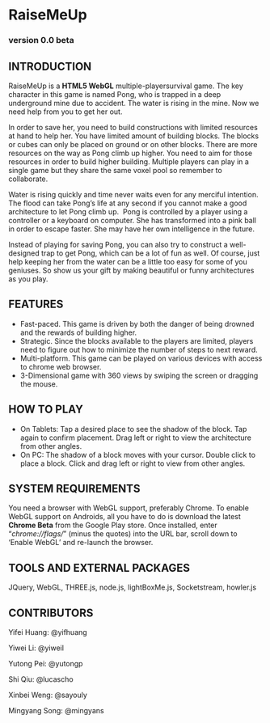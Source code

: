 RaiseMeUp =============### version 0.0 beta## INTRODUCTIONRaiseMeUp is a **HTML5 WebGL** multiple-playersurvival game. The key character in this game is named Pong, who is trapped in a deep underground mine due to accident. The water is rising in the mine. Now we need help from you to get her out.In order to save her, you need to build constructions with limited resources at hand to help her. You have limited amount of building blocks. The blocks or cubes can only be placed on ground or on other blocks. There are more resources on the way as Pong climb up higher. You need to aim for those resources in order to build higher building. Multiple players can play in a single game but they share the same voxel pool so remember to collaborate.Water is rising quickly and time never waits even for any merciful intention. The flood can take Pong’s life at any second if you cannot make a good architecture to let Pong climb up. Pong is controlled by a player using a controller or a keyboard on computer. She has transformed into a pink ball in order to escape faster. She may have her own intelligence in the future.Instead of playing for saving Pong, you can also try to construct a well-designed trap to get Pong, which can be a lot of fun as well. Of course, just help keeping her from the water can be a little too easy for some of you geniuses. So show us your gift by making beautiful or funny architectures as you play.## FEATURES- Fast-paced. This game is driven by both the danger of being drowned and the rewards of building higher.- Strategic. Since the blocks available to the players are limited, players need to figure out how to minimize the number of steps to next reward.- Multi-platform. This game can be played on various devices with access to chrome web browser. - 3-Dimensional game with 360 views by swiping the screen or dragging the mouse.## HOW TO PLAY- On Tablets:  Tap a desired place to see the shadow of the block. Tap again to confirm placement. Drag left or right to view the architecture from other angles. - On PC:  The shadow of a block moves with your cursor. Double click to place a block.Click and drag left or right to view from other angles.## SYSTEM REQUIREMENTSYou need a browser with WebGL support, preferably Chrome. To enable WebGL support on Androids, all you have to do is download the latest __Chrome Beta__ from the Google Play store. Once installed, enter “*chrome://flags/*” (minus the quotes) into the URL bar, scroll down to ‘Enable WebGL’ and re-launch the browser.## TOOLS AND EXTERNAL PACKAGESJQuery, WebGL, THREE.js, node.js, lightBoxMe.js, Socketstream, howler.js## CONTRIBUTORSYifei Huang: @yifhuangYiwei Li: @yiweilYutong Pei: @yutongpShi Qiu: @lucaschoXinbei Weng: @sayoulyMingyang Song: @mingyans